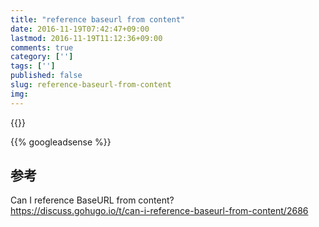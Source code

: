 ```yaml
---
title: "reference baseurl from content"
date: 2016-11-19T07:42:47+09:00
lastmod: 2016-11-19T11:12:36+09:00
comments: true
category: ['']
tags: ['']
published: false
slug: reference-baseurl-from-content
img:
---
```


{{<baseurl>}}

<!--more-->
{{% googleadsense %}}


## 参考
Can I reference BaseURL from content?  
https://discuss.gohugo.io/t/can-i-reference-baseurl-from-content/2686

